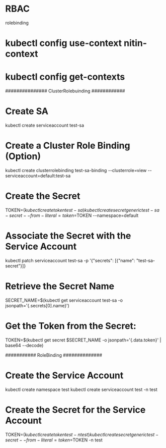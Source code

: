 # RBAC
rolebinding

# kubectl config use-context nitin-context
# kubectl config get-contexts


############### ClusterRolebuinding ############
# Create SA
kubectl create serviceaccount test-sa

# Create a Cluster Role Binding (Option)
kubectl create clusterrolebinding test-sa-binding --clusterrole=view --serviceaccount=default:test-sa

# Create the Secret
TOKEN=$(kubectl create token test-sa)
kubectl create secret generic test-sa-secret --from-literal=token=$TOKEN --namespace=default

# Associate the Secret with the Service Account
kubectl patch serviceaccount test-sa -p '{"secrets": [{"name": "test-sa-secret"}]}
# Retrieve the Secret Name
SECRET_NAME=$(kubectl get serviceaccount test-sa -o jsonpath='{.secrets[0].name}')

# Get the Token from the Secret:
TOKEN=$(kubectl get secret $SECRET_NAME -o jsonpath='{.data.token}' | base64 --decode)

########### RoleBinding ##############
#  Create the Service Account
kubectl create namespace test
kubectl create serviceaccount test -n test
# Create the Secret for the Service Account
TOKEN=$(kubectl create token test -n test)
kubectl create secret generic test-secret --from-literal=token=$TOKEN -n test

